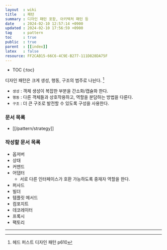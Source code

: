 ```yaml
---
layout  : wiki
title   : 패턴
summary : 디자인 패턴 포함, 아키텍처 패턴 등 
date    : 2024-02-10 12:57:14 +0900
updated : 2024-02-10 17:56:59 +0900
tag     : pattern 
toc     : true
public  : true
parent  : [[index]]
latex   : false
resource: FF2CAB15-66C6-4C9E-B277-111D828DA75F
---
```

* TOC
{:toc}

디자인 패턴은 크게 생성, 행동, 구조의 범주로 나뉜다. [^1]

- `생성` : 객체 생성이 복잡한 부분을 간소화/캡슐화 한다.
- `행동` : 다른 객체들과 상호작용하고, 역할을 분담하는 방법을 다룬다.
- `구조` : 더 큰 구조로 발전할 수 있도록 구성을 사용한다.

### 문서 목록

- [[/pattern/strategy]]

### 작성할 문서 목록

- 옵저버
- 상태
- 커맨드
- 어댑터
	- 서로 다른 인터페이스가 호환 가능하도록 중재자 역할을 한다.
- 퍼사드
- 빌더
- 템플릿 메서드
- 컴포지트
- 데코레이터
- 프록시
- 팩토리

---
[^1]: 헤드 퍼스트 디자인 패턴 p610
